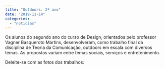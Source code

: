 ```yaml
---
title: "Outdoors: 2º ano"
date: "2019-11-14"
categories: 
  - "noticias"
---
```


Os alunos do segundo ano do curso de Design, orientados pelo professor Vagner Basqueroto Martins, desenvolveram, como trabalho final da disciplina de Teoria da Comunicação, outdoors em escala com diversos temas. As propostas variam entre temas sociais, serviços e entretenimento.

<!--more-->

Deleite-se com as fotos dos trabalhos:


